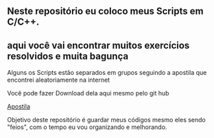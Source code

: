 ## Neste repositório eu coloco meus Scripts em C/C++.


## aqui você vai encontrar muitos exercícios resolvidos e muita bagunça

Alguns os Scripts estão separados em grupos seguindo a apostila que encontrei
aleatoriamente na internet

Você pode fazer Download dela aqui mesmo pelo git hub

[Apostila](https://github.com/PedroExpedito/learc/blob/master/ListaExerc.pdf)


Objetivo deste repositório é guardar meus códigos mesmo eles sendo "feios", com
o tempo eu vou organizando e melhorando.
